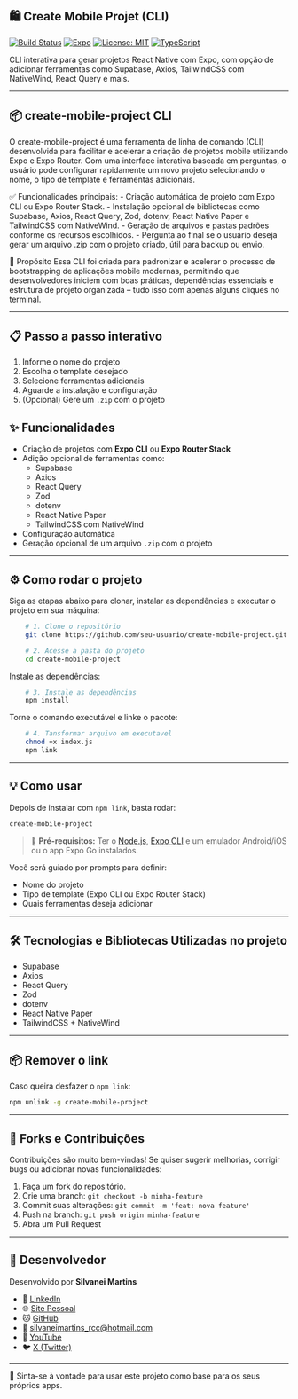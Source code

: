 ## 🛍️ Create Mobile Projet (CLI)

[![Build Status](https://img.shields.io/badge/build-passing-brightgreen)](https://github.com/seu-usuario/create-mobile-project.git/actions)
[![Expo](https://img.shields.io/badge/Expo-SDK%2049-blue)](https://expo.dev/)
[![License: MIT](https://img.shields.io/badge/license-MIT-blue.svg)](LICENSE)
[![TypeScript](https://img.shields.io/badge/TypeScript-Enabled-blue)](https://www.typescriptlang.org/)

CLI interativa para gerar projetos React Native com Expo, com opção de adicionar ferramentas como Supabase, Axios, TailwindCSS com NativeWind, React Query e mais.

---

## 📦 create-mobile-project CLI

O create-mobile-project é uma ferramenta de linha de comando (CLI) desenvolvida para facilitar e acelerar a criação de projetos mobile utilizando Expo e Expo Router. Com uma interface interativa baseada em perguntas, o usuário pode configurar rapidamente um novo projeto selecionando o nome, o tipo de template e ferramentas adicionais.

✅ Funcionalidades principais:
    - Criação automática de projeto com Expo CLI ou Expo Router Stack.
    - Instalação opcional de bibliotecas como Supabase, Axios, React Query, Zod, dotenv, React Native Paper e   TailwindCSS com NativeWind.
    - Geração de arquivos e pastas padrões conforme os recursos escolhidos.
    - Pergunta ao final se o usuário deseja gerar um arquivo .zip com o projeto criado, útil para backup ou envio.

🎯 Propósito
Essa CLI foi criada para padronizar e acelerar o processo de bootstrapping de aplicações mobile modernas, permitindo que desenvolvedores iniciem com boas práticas, dependências essenciais e estrutura de projeto organizada – tudo isso com apenas alguns cliques no terminal.

---

## 📋 Passo a passo interativo

1. Informe o nome do projeto
2. Escolha o template desejado
3. Selecione ferramentas adicionais
4. Aguarde a instalação e configuração
5. (Opcional) Gere um `.zip` com o projeto

## ✨ Funcionalidades

- Criação de projetos com **Expo CLI** ou **Expo Router Stack**
- Adição opcional de ferramentas como:
  - Supabase
  - Axios
  - React Query
  - Zod
  - dotenv
  - React Native Paper
  - TailwindCSS com NativeWind
- Configuração automática
- Geração opcional de um arquivo `.zip` com o projeto

---

## ⚙️ Como rodar o projeto

Siga as etapas abaixo para clonar, instalar as dependências e executar o projeto em sua máquina:

```bash
    # 1. Clone o repositório
    git clone https://github.com/seu-usuario/create-mobile-project.git

    # 2. Acesse a pasta do projeto
    cd create-mobile-project
```

Instale as dependências:

```bash
    # 3. Instale as dependências
    npm install
```

Torne o comando executável e linke o pacote:

```bash
    # 4. Tansformar arquivo em executavel
    chmod +x index.js
    npm link
```

---

## 💡 Como usar

Depois de instalar com `npm link`, basta rodar:

```bash
create-mobile-project
```

> 📌 **Pré-requisitos:** Ter o [Node.js](https://nodejs.org/), [Expo CLI](https://docs.expo.dev/get-started/installation/) e um emulador Android/iOS ou o app Expo Go instalados.


Você será guiado por prompts para definir:
- Nome do projeto
- Tipo de template (Expo CLI ou Expo Router Stack)
- Quais ferramentas deseja adicionar

---

## 🛠️ Tecnologias e Bibliotecas Utilizadas no projeto

- Supabase
- Axios
- React Query
- Zod
- dotenv
- React Native Paper
- TailwindCSS + NativeWind

---

## 📦 Remover o link

Caso queira desfazer o `npm link`:

```bash
npm unlink -g create-mobile-project
```

---

## 🤝 Forks e Contribuições

Contribuições são muito bem-vindas!
Se quiser sugerir melhorias, corrigir bugs ou adicionar novas funcionalidades:

1. Faça um fork do repositório.
2. Crie uma branch: `git checkout -b minha-feature`
3. Commit suas alterações: `git commit -m 'feat: nova feature'`
4. Push na branch: `git push origin minha-feature`
5. Abra um Pull Request

---

## 👤 Desenvolvedor

Desenvolvido por **Silvanei Martins**

- 💼 [LinkedIn](https://www.linkedin.com/in/silvanei-martins-a5412436)
- 🌐 [Site Pessoal](https://silvaneimartins.com.br/)
- 🐱 [GitHub](https://github.com/Store-Sam-Martins)
- 📧 silvaneimartins_rcc@hotmail.com
- 🎥 [YouTube](https://www.youtube.com/@silvaneimartins2487/featured)
- 🐦 [X (Twitter)](https://x.com/SilvaneiMartins)

---

🚀 Sinta-se à vontade para usar este projeto como base para os seus próprios apps.
